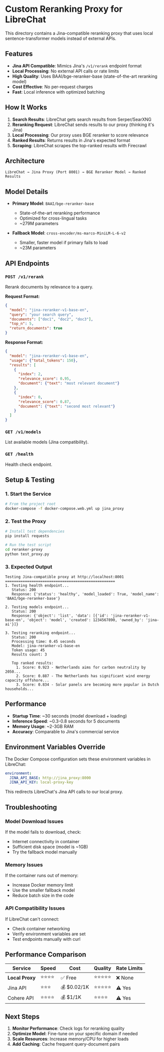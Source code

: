 # Custom Reranking Proxy for LibreChat

This directory contains a Jina-compatible reranking proxy that uses local sentence-transformer models instead of external APIs.

## Features

- **Jina API Compatible**: Mimics Jina's `/v1/rerank` endpoint format
- **Local Processing**: No external API calls or rate limits
- **High Quality**: Uses BAAI/bge-reranker-base (state-of-the-art reranking model)
- **Cost Effective**: No per-request charges
- **Fast**: Local inference with optimized batching

## How It Works

1. **Search Results**: LibreChat gets search results from Serper/SearXNG
2. **Reranking Request**: LibreChat sends results to our proxy (thinking it's Jina)
3. **Local Processing**: Our proxy uses BGE reranker to score relevance
4. **Ranked Results**: Returns results in Jina's expected format
5. **Scraping**: LibreChat scrapes the top-ranked results with Firecrawl

## Architecture

```
LibreChat → Jina Proxy (Port 8001) → BGE Reranker Model → Ranked Results
```

## Model Details

- **Primary Model**: `BAAI/bge-reranker-base`
  - State-of-the-art reranking performance
  - Optimized for cross-lingual tasks
  - ~279M parameters
  
- **Fallback Model**: `cross-encoder/ms-marco-MiniLM-L-6-v2`
  - Smaller, faster model if primary fails to load
  - ~23M parameters

## API Endpoints

### `POST /v1/rerank`
Rerank documents by relevance to a query.

**Request Format:**
```json
{
  "model": "jina-reranker-v1-base-en",
  "query": "your search query",
  "documents": ["doc1", "doc2", "doc3"],
  "top_n": 5,
  "return_documents": true
}
```

**Response Format:**
```json
{
  "model": "jina-reranker-v1-base-en",
  "usage": {"total_tokens": 150},
  "results": [
    {
      "index": 2,
      "relevance_score": 0.95,
      "document": {"text": "most relevant document"}
    },
    {
      "index": 0, 
      "relevance_score": 0.87,
      "document": {"text": "second most relevant"}
    }
  ]
}
```

### `GET /v1/models`
List available models (Jina compatibility).

### `GET /health`
Health check endpoint.

## Setup & Testing

### 1. Start the Service
```bash
# From the project root
docker-compose -f docker-compose.web.yml up jina_proxy
```

### 2. Test the Proxy
```bash
# Install test dependencies
pip install requests

# Run the test script
cd reranker-proxy
python test_proxy.py
```

### 3. Expected Output
```
Testing Jina-compatible proxy at http://localhost:8001
==================================================
1. Testing health endpoint...
   Status: 200
   Response: {'status': 'healthy', 'model_loaded': True, 'model_name': 'BAAI/bge-reranker-base'}

2. Testing models endpoint...
   Status: 200
   Response: {'object': 'list', 'data': [{'id': 'jina-reranker-v1-base-en', 'object': 'model', 'created': 1234567890, 'owned_by': 'jina-ai'}]}

3. Testing reranking endpoint...
   Status: 200
   Processing time: 0.45 seconds
   Model: jina-reranker-v1-base-en
   Token usage: 45
   Results count: 3

   Top ranked results:
     1. Score: 0.923 - Netherlands aims for carbon neutrality by 2050...
     2. Score: 0.887 - The Netherlands has significant wind energy capacity offshore...
     3. Score: 0.834 - Solar panels are becoming more popular in Dutch households...
```

## Performance

- **Startup Time**: ~30 seconds (model download + loading)
- **Inference Speed**: ~0.3-0.8 seconds for 5 documents
- **Memory Usage**: ~2-3GB RAM
- **Accuracy**: Comparable to Jina's commercial service

## Environment Variables Override

The Docker Compose configuration sets these environment variables in LibreChat:

```yaml
environment:
  JINA_API_BASE: http://jina_proxy:8000
  JINA_API_KEY: local-proxy-key
```

This redirects LibreChat's Jina API calls to our local proxy.

## Troubleshooting

### Model Download Issues
If the model fails to download, check:
- Internet connectivity in container
- Sufficient disk space (model is ~1GB)
- Try the fallback model manually

### Memory Issues
If the container runs out of memory:
- Increase Docker memory limit
- Use the smaller fallback model
- Reduce batch size in the code

### API Compatibility Issues
If LibreChat can't connect:
- Check container networking
- Verify environment variables are set
- Test endpoints manually with curl

## Performance Comparison

| Service | Speed | Cost | Quality | Rate Limits |
|---------|-------|------|---------|-------------|
| **Local Proxy** | ⭐⭐⭐⭐ | ✅ Free | ⭐⭐⭐⭐⭐ | ❌ None |
| Jina API | ⭐⭐⭐ | 💰 $0.02/1K | ⭐⭐⭐⭐⭐ | ⚠️ Yes |
| Cohere API | ⭐⭐⭐⭐ | 💰 $1/1K | ⭐⭐⭐⭐ | ⚠️ Yes |

## Next Steps

1. **Monitor Performance**: Check logs for reranking quality
2. **Optimize Model**: Fine-tune on your specific domain if needed
3. **Scale Resources**: Increase memory/CPU for higher loads
4. **Add Caching**: Cache frequent query-document pairs 